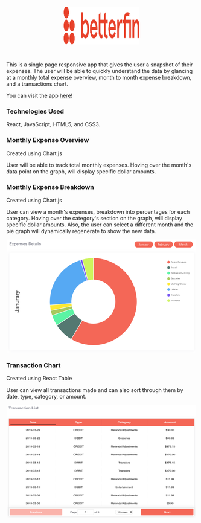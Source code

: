 <p align='center'>
  <img src="./public/betterfin_logo.svg" width="200" height="100" align="center"/>
</p>
<br/>

This is a single page responsive app that gives the user a snapshot of their expenses. The user will be able to quickly understand the data by glancing at a monthly total expense overview, month to month expense breakdown, and a transactions chart.

You can visit the app [here](https://betterfin-davidyoon.herokuapp.com/)!

### Technologies Used
React, JavaScript, HTML5, and CSS3.

### Monthly Expense Overview

Created using Chart.js

User will be able to track total monthly expenses. Hoving over the month's data point on the graph, will display specific dollar amounts.



### Monthly Expense Breakdown

Created using Chart.js

User can view a month's expenses, breakdown into percentages for each category. Hoving over the category's section on the graph, will display specific dollar amounts. Also, the user can select a different month and the pie graph will dynamically regenerate to show the new data.

<p align="center">
<img src="./public/piechart.jpeg" width="500" height="300" align="middle"/>
</p>

### Transaction Chart

Created using React Table

User can view all transactions made and can also sort through them by date, type, category, or amount.

<p align="center">
<img src="./public/transactionchart.jpeg" width="500" height="300" align="middle"/>
</p>
